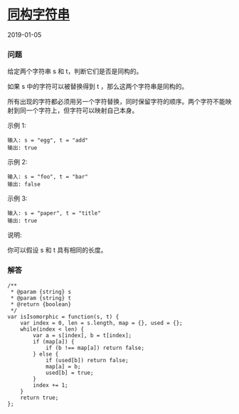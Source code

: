 # [同构字符串](https://leetcode-cn.com/problems/isomorphic-strings)
2019-01-05
### 问题

给定两个字符串 s 和 t，判断它们是否是同构的。

如果 s 中的字符可以被替换得到 t ，那么这两个字符串是同构的。

所有出现的字符都必须用另一个字符替换，同时保留字符的顺序。两个字符不能映射到同一个字符上，但字符可以映射自己本身。

示例 1:

```
输入: s = "egg", t = "add"
输出: true
```
示例 2:

```
输入: s = "foo", t = "bar"
输出: false
```
示例 3:

```
输入: s = "paper", t = "title"
输出: true
```
说明:

你可以假设 s 和 t 具有相同的长度。

### 解答

```
/**
 * @param {string} s
 * @param {string} t
 * @return {boolean}
 */
var isIsomorphic = function(s, t) {
    var index = 0, len = s.length, map = {}, used = {};
    while(index < len) {
        var a = s[index], b = t[index];
        if (map[a]) {
            if (b !== map[a]) return false;
        } else {
            if (used[b]) return false;
            map[a] = b;
            used[b] = true;
        }
        index += 1;
    }
    return true;
};
```